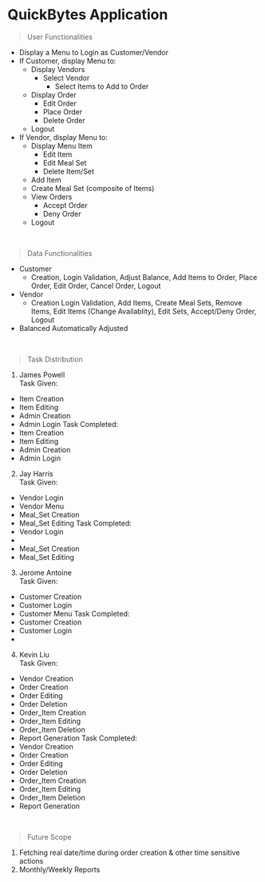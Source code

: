 # QuickBytes Application

> User Functionalities
- Display a Menu to Login as Customer/Vendor
- If Customer, display Menu to:  
  - Display Vendors
    - Select Vendor 
      - Select Items to Add to Order 
  - Display Order
    - Edit Order 
    - Place Order
    - Delete Order
  - Logout
- If Vendor, display Menu to: 
  - Display Menu Item 
    - Edit Item
    - Edit Meal Set
    - Delete Item/Set
  - Add Item
  - Create Meal Set (composite of Items) 
  - View Orders
    - Accept Order
    - Deny Order
  - Logout
<br />

> Data Functionalities
- Customer
  - Creation, Login Validation, Adjust Balance, Add Items to Order, Place Order, Edit Order, Cancel Order, Logout
- Vendor
  - Creation Login Validation, Add Items, Create Meal Sets, Remove Items, Edit Items (Change Availablity), Edit Sets, Accept/Deny Order, Logout
- Balanced Automatically Adjusted
<br />

> Task Distribution
1. James Powell <br />
Task Given:
  - Item Creation
  - Item Editing
  - Admin Creation
  - Admin Login
Task Completed: 
  - Item Creation
  - Item Editing
  - Admin Creation
  - Admin Login
  
2. Jay Harris <br />
Task Given:
  - Vendor Login
  - Vendor Menu
  - Meal_Set Creation
  - Meal_Set Editing
Task Completed: 
  - Vendor Login
  - 
  - Meal_Set Creation
  - Meal_Set Editing
  
3. Jerome Antoine <br />
Task Given:
  - Customer Creation
  - Customer Login
  - Customer Menu
Task Completed: 
  - Customer Creation
  - Customer Login
  - 

4. Kevin Liu <br />
Task Given:
  - Vendor Creation
  - Order Creation
  - Order Editing
  - Order Deletion
  - Order_Item Creation
  - Order_Item Editing
  - Order_Item Deletion
  - Report Generation
Task Completed:
  - Vendor Creation
  - Order Creation
  - Order Editing
  - Order Deletion
  - Order_Item Creation
  - Order_Item Editing
  - Order_Item Deletion
  - Report Generation
<br />  

> Future Scope
1. Fetching real date/time during order creation & other time sensitive actions
2. Monthly/Weekly Reports
<br />  
